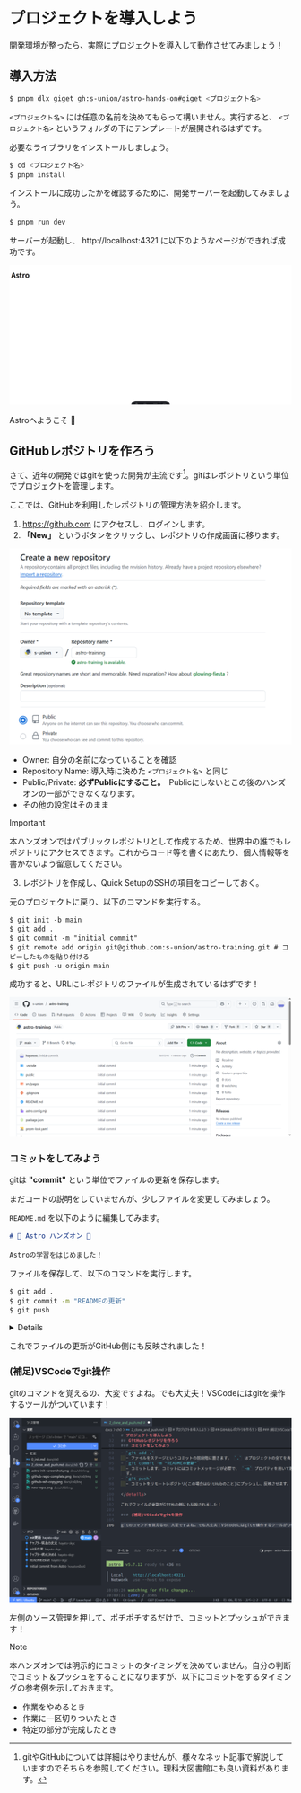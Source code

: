# プロジェクトを導入しよう

開発環境が整ったら、実際にプロジェクトを導入して動作させてみましょう！

## 導入方法

```bash
$ pnpm dlx giget gh:s-union/astro-hands-on#giget <プロジェクト名>
```

`<プロジェクト名>` には任意の名前を決めてもらって構いません。実行すると、 `<プロジェクト名>` というフォルダの下にテンプレートが展開されるはずです。

必要なライブラリをインストールしましょう。

```bash
$ cd <プロジェクト名>
$ pnpm install
```

インストールに成功したかを確認するために、開発サーバーを起動してみましょう。

```bash
$ pnpm run dev
```

サーバーが起動し、 http://localhost:4321 に以下のようなページができれば成功です。

![](/docs/ch0/img/astro-init-screenshot.png)

Astroへようこそ 🚀

## GitHubレポジトリを作ろう

さて、近年の開発ではgitを使った開発が主流です[^1]。gitはレポジトリという単位でプロジェクトを管理します。

[^1]: gitやGitHubについては詳細はやりませんが、様々なネット記事で解説していますのでそちらを参照してください。理科大図書館にも良い資料があります。

ここでは、GitHubを利用したレポジトリの管理方法を紹介します。

1. https://github.com にアクセスし、ログインします。
2. **「New」** というボタンをクリックし、レポジトリの作成画面に移ります。

![](/docs/ch0/img/new-repo.png)

- Owner: 自分の名前になっていることを確認
- Repository Name: 導入時に決めた `<プロジェクト名>` と同じ
- Public/Private: **必ずPublicにすること。**　Publicにしないとこの後のハンズオンの一部ができなくなります。
- その他の設定はそのまま

> [!IMPORTANT]
> 本ハンズオンではパブリックレポジトリとして作成するため、世界中の誰でもレポジトリにアクセスできます。これからコード等を書くにあたり、個人情報等を書かないよう留意してください。

3. レポジトリを作成し、Quick SetupのSSHの項目をコピーしておく。

元のプロジェクトに戻り、以下のコマンドを実行する。

```
$ git init -b main
$ git add .
$ git commit -m "initial commit"
$ git remote add origin git@github.com:s-union/astro-training.git # コピーしたものを貼り付ける
$ git push -u origin main
```

成功すると、URLにレポジトリのファイルが生成されているはずです！

![](/docs/ch0/img/github-repo-complete.png)

### コミットをしてみよう

gitは **"commit"** という単位でファイルの更新を保存します。

まだコードの説明をしていませんが、少しファイルを変更してみましょう。

`README.md` を以下のように編集してみます。

```md
# 🚀 Astro ハンズオン 🚀

Astroの学習をはじめました！
```

ファイルを保存して、以下のコマンドを実行します。

```bash
$ git add .
$ git commit -m "READMEの更新"
$ git push
```

<details>

- `git add .`
  - ファイルをステージというコミットの前段階に置きます。 `.` はプロジェクトの全てを表しています。
- `git commit -m "READMEの更新"`
  - コミットします。コミットにはコミットメッセージが必要で、 `-m` プロパティを用いて設定しています。
- `git push`
  - コミットをリモートレポジトリ(この場合はGitHubのこと)にプッシュし、反映させます。

</details>

これでファイルの更新がGitHub側にも反映されました！

### (補足)VSCodeでgit操作

gitのコマンドを覚えるの、大変ですよね。でも大丈夫！VSCodeにはgitを操作するツールがついています！

![](/docs/ch0/img/vscode-git.png)

左側のソース管理を押して、ポチポチするだけで、コミットとプッシュができます！

> [!NOTE]
> 本ハンズオンでは明示的にコミットのタイミングを決めていません。自分の判断でコミット＆プッシュをすることになりますが、以下にコミットをするタイミングの参考例を示しておきます。
> 
> - 作業をやめるとき
> - 作業に一区切りついたとき
> - 特定の部分が完成したとき
>
